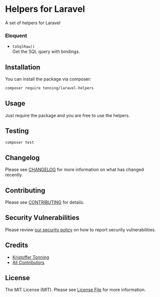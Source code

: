 # Helpers for Laravel

A set of helpers for Laravel

### Eloquent
 - `toSqlRaw()`  
   Get the SQL query with bindings.


## Installation

You can install the package via composer:

```bash
composer require tonning/laravel-helpers
```

## Usage

Just require the package and you are free to use the helpers.

## Testing

```bash
composer test
```

## Changelog

Please see [CHANGELOG](CHANGELOG.md) for more information on what has changed recently.

## Contributing

Please see [CONTRIBUTING](.github/CONTRIBUTING.md) for details.

## Security Vulnerabilities

Please review [our security policy](../../security/policy) on how to report security vulnerabilities.

## Credits

- [Kristoffer Tonning](https://github.com/tonning)
- [All Contributors](../../contributors)

## License

The MIT License (MIT). Please see [License File](LICENSE.md) for more information.
